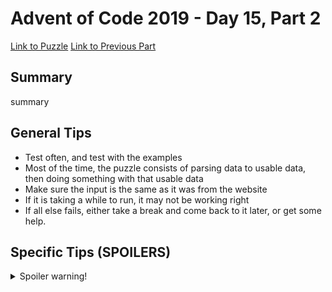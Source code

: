 # Advent of Code 2019 - Day 15, Part 2

[Link to Puzzle](https://adventofcode.com/2019/day/15#part2)
[Link to Previous Part](https://github.com/CodingAP/unofficial-aoc-syllabus/blob/main/years/2019/day15/part1.md)

## Summary
summary

## General Tips
- Test often, and test with the examples
- Most of the time, the puzzle consists of parsing data to usable data, then doing something with that usable data
- Make sure the input is the same as it was from the website
- If it is taking a while to run, it may not be working right
- If all else fails, either take a break and come back to it later, or get some help.

## Specific Tips (SPOILERS)
<details> <summary>Spoiler warning!</summary>

specific tips

</details>